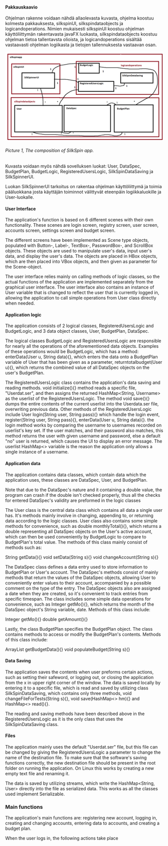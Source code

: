 #### Pakkauskaavio
Ohjelman rakenne voidaan nähdä allaolevasta kuvasta, ohjelma koostuu kolmesta pakkauksesta, silkspinUI, silkspindataobjects ja logicandoperations. Nimien mukaisesti silkspinUI koostuu ohjelman käyttöliittymän rakentavasta javaFX luokasta, silkspindataobjects koostuu ohjelman tietoa tallentavsta olioista, ja logicandoperations sisältää vastaavasti ohjelman logiikasta ja tietojen tallennuksesta vastaavan osan.

![SilkSpinner's package schematic](https://github.com/tvierz/ot-harjoitustyo/blob/master/laskarit/viikko3/Untitled.png)
###### Picture 1, The composition of SilkSpin app.

Kuvasta voidaan myös nähdä sovelluksen luokat: User, DataSpec, BudgetPlan, BudgetLogic, RegisteredUsersLogic, SilkSpinDataSaving ja SilkSpinnerUI.

Luokan SilkSpinnerUI tarkoitus on rakentaa ohjelman käyttöliittymä ja toimia pääluokkana josta käyttäjän toiminnot välittyvät eteenpäin logiikkaluokille ja User-luokalle.



#### User Interface
The application's function is based on 6 different scenes with their own functionality. These scenes are login screen, registry screen, user screen, accounts screen, settings screen and budget screen.

The different screens have been implemented as Scene type objects, populated with Button-, Label-, TextBox-, PasswordBox-, and ScrollBox objects. These objects are used to manipulate user's data, input user's data, and display the user's data. The objects are placed in HBox objects, which are then placed into VBox objects, and then given as parameter for the Scene-object.

The user interface relies mainly on calling methods of logic classes, so the actual functions of the application are implemented separately from the graphical user interface. The user interface also contains an instance of User variable that is changed to reflect the user that is currently logged in, allowing the application to call simple operations from User class directly when needed.

#### Application logic
The application consists of 2 logical classes, RegisteredUsersLogic and BudgetLogic, and 3 data object classes, User, BudgetPlan, DataSpec. 

The logical classes BudgetLogic and RegisteredUsersLogic are responsible for nearly all the operations of the aforementioned data objects. Examples of these operations would be BudgetLogic, which has a method: enterData(User u, String data){}, which enters the data onto a BudgetPlan variable of User that has been given as a parameter, returntotalbudget(User u){}, which returns the combined value of all DataSpec objects on the user's BudgetPlan.

The RegisteredUsersLogic class contains the application's data saving and reading methods. void initialize(){} method reads a specific file, "Userdat.ser", and then assigns the returned HashMap<String, Username> as the userlist of the RegisteredUsersLogic. The method void save(){} dumps the entire contents of the current userlist into the Userdata.ser file, overwriting previous data.
Other methods of the RegisteredUsersLogic include User login(String user, String pass){} which handle the login event, register(String user, String pass){}, enterData(User u, String data){}. the login method works by comparing the username to usernames recorded on userlist's key set. If the user matches, and their password also matches, this method returns the user with given username and password, else a default "no" user is returned, which causes the UI to display an error message. The userlist HashMap<> variable is the reason the application only allows a single instance of a username.


#### Application data
The application contains data classes, which contain data which the application uses, these classes are DataSpec, User, and BudgetPlan. 

Note that due to the DataSpec's nature and it containing a double value, the program can crash if the double isn't checked properly, thus all the checks for entered DataSpec's validity are preformed in the logic classes

The User class is the central data class which contains all data a single user has. It's methods mainly involve in changing, appending to, or returning data according to the logic classes. User class also contains some simple methods for convenience, such as double monthlyTotal(){}, which returns a double representing all DataSpec objects on the User's active account, which can then be used conveniently by BudgetLogic to compare to BudgetPlan's total value.
The methods of this class mainly consist of methods such as:

String getData(){}
void setData(String s){}
void changeAccount(String s){}


The DataSpec class defines a data entry used to store information to BudgetPlan or User's account. The DataSpec's methods consist of mainly methods that return the values of the DataSpec objects, allowing User to conveniently enter values to their account, accompanied by a possible comment on the type of the entry. The DataSpec objects also are assigned a date when they are created, so it's convenient to track entries from specific timespan. The class includes some simple data operations for convenience, such as Integer getMo(){}, which returns the month of the DataSpec object's String variable, date.
Methods of this class include:

Integer getMo(){}
double getAmount(){}


Lastly, the class BudgetPlan specifies the BudgetPlan object. The class contains methods to access or modify the BudgetPlan's contents.
Methods of this class include:

ArrayList<DataSpec> getBudgetData(){}
void populateBudget(String s){}


#### Data Saving
The application saves the contents when user preforms certain actions, such as setting their safeword, or logging out, or closing the application from the x in upper right corner of the window. The data is saved locally by entering it to a specific file, which is read and saved by utilizing class SilkSpinDataSaving, which contains only three methods, void changeFileForTests(String s){}, void save(HashMap<> hm){} and HashMap<> read(){}. 

The reading and saving methods have been described above in the RegisteredUsersLogic as it is the only class that uses the SilkSpinDataSaving class.

#### Files
The application mainly uses the default "Userdat.ser" file, but this file can be changed by giving the RegisteredUsersLogic a parameter to change the name of the destination file. To make sure that the software's saving functions correctly, the new destination file should be present in the root folder on running the application. On Linux this works by creating a new empty text file and renaming it.

The data is saved by utilizing streams, which write the HashMap<String, User> directly into the file as serialized data. This works as all the classes used implement Serializable.


### Main functions
The application's main functions are: registering new account, logging in, creating and changing accounts, entering data to accounts, and creating a budget plan.

When the user logs in, the following actions take place
